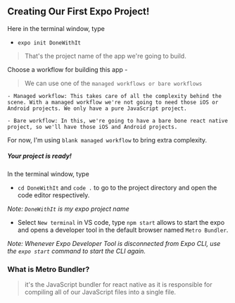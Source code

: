## Creating Our First Expo Project!

Here in the terminal window, type

- `expo init DoneWithIt`
> That's the project name of the app we're going to build. 

Choose a workflow for building this app -
> We can use one of the `managed workflows or bare workflows`

```ssh
- Managed workflow: This takes care of all the complexity behind the scene. With a managed workflow we're not going to need those iOS or Android projects. We only have a pure JavaScript project.

- Bare workflow: In this, we're going to have a bare bone react native project, so we'll have those iOS and Android projects. 
```

For now, I'm using `blank managed workflow` to bring extra complexity. 

##### Your project is ready! 

In the terminal window, type

- `cd DoneWithIt` and `code .` to go to the project directory and open the code editor respectively. 

_Note: `DoneWithIt` is my expo project name_

- Select `New terminal` in VS code, type `npm start` allows to start the expo and opens a developer tool in the default browser named `Metro Bundler`.

_Note: Whenever Expo Developer Tool is disconnected from Expo CLI, use the `expo start` command to start the CLI again._


### What is Metro Bundler?
> it's the JavaScript bundler for react native as it is responsible for compiling all of our JavaScript files into a single file.





